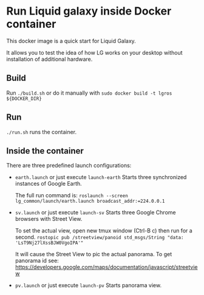 # Run Liquid galaxy inside Docker container

This docker image is a quick start for Liquid Galaxy.

It allows you to test the idea of how LG works on your desktop without
installation of additional hardware.

## Build

Run `./build.sh` or do it manually with `sudo docker build -t lgros ${DOCKER_DIR}`

## Run

`./run.sh` runs the container.

## Inside the container

There are three predefined launch configurations:
- `earth.launch` or just execute `launch-earth` Starts three synchronized instances of Google Earth.

  The full run command is: `roslaunch --screen lg_common/launch/earth.launch broadcast_addr:=224.0.0.1`

- `sv.launch` or just execute `launch-sv` Starts three Google Chrome browsers with Street View.

  To set the actual view, open new tmux window (Ctrl-B c) then run for a second.
  `rostopic pub /streetview/panoid std_msgs/String "data: 'LsT9Nj27lXssBJW0VgoIPA'"`

  It will cause the Street View to pic the actual panorama. To get panorama id
  see: https://developers.google.com/maps/documentation/javascript/streetview

- `pv.launch` or just execute `launch-pv` Starts panorama view.  
